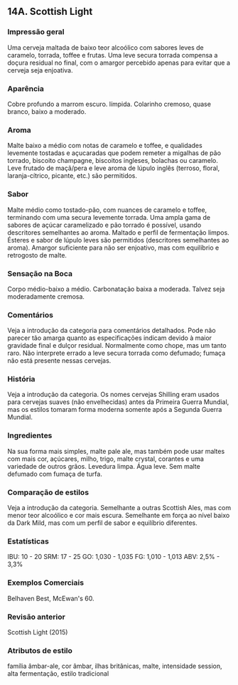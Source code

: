 ## 14A. Scottish Light

### Impressão geral

Uma cerveja maltada de baixo teor alcoólico com sabores leves de caramelo, torrada, toffee e frutas. Uma leve secura torrada compensa a doçura residual no final, com o amargor percebido apenas para evitar que a cerveja seja enjoativa.

### Aparência

Cobre profundo a marrom escuro. límpida. Colarinho cremoso, quase branco, baixo a moderado.

### Aroma

Malte baixo a médio com notas de caramelo e toffee, e qualidades levemente tostadas e açucaradas que podem remeter a migalhas de pão torrado, biscoito champagne, biscoitos ingleses, bolachas ou caramelo. Leve frutado de maçã/pera e leve aroma de lúpulo inglês (terroso, floral, laranja-cítrico, picante, etc.) são permitidos.

### Sabor

Malte médio como tostado-pão, com nuances de caramelo e toffee, terminando com uma secura levemente torrada. Uma ampla gama de sabores de açúcar caramelizado e pão torrado é possível, usando descritores semelhantes ao aroma. Maltado e perfil de fermentação limpos. Ésteres e sabor de lúpulo leves são permitidos (descritores semelhantes ao aroma). Amargor suficiente para não ser enjoativo, mas com equilíbrio e retrogosto de malte.

### Sensação na Boca

Corpo médio-baixo a médio. Carbonatação baixa a moderada. Talvez seja moderadamente cremosa.

### Comentários

Veja a introdução da categoria para comentários detalhados. Pode não parecer tão amarga quanto as especificações indicam devido à maior gravidade final e dulçor residual. Normalmente como chope, mas um tanto raro. Não interprete errado a leve secura torrada como defumado; fumaça não está presente nessas cervejas.

### História

Veja a introdução da categoria. Os nomes cervejas Shilling eram usados ​​para cervejas suaves (não envelhecidas) antes da Primeira Guerra Mundial, mas os estilos tomaram forma moderna somente após a Segunda Guerra Mundial.

### Ingredientes

Na sua forma mais simples, malte pale ale, mas também pode usar maltes com mais cor, açúcares, milho, trigo, malte crystal, corantes e uma variedade de outros grãos. Levedura limpa. Água leve. Sem malte defumado com fumaça de turfa.

### Comparação de estilos

Veja a introdução da categoria. Semelhante a outras Scottish Ales, mas com menor teor alcoólico e cor mais escura. Semelhante em força ao nível baixo da Dark Mild, mas com um perfil de sabor e equilíbrio diferentes.

### Estatísticas

IBU: 10 - 20
SRM: 17 - 25
GO: 1,030 - 1,035
FG: 1,010 - 1,013
ABV: 2,5% - 3,3%

### Exemplos Comerciais

Belhaven Best, McEwan's 60.

### Revisão anterior

Scottish Light (2015)

### Atributos de estilo

família âmbar-ale, cor âmbar, ilhas britânicas, malte, intensidade session, alta fermentação, estilo tradicional